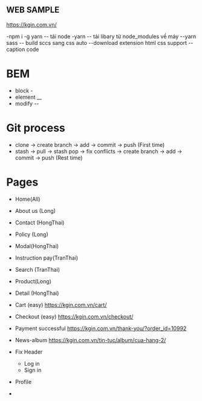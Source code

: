## WEB SAMPLE

https://kgin.com.vn/

-npm i -g yarn -- tải node
-yarn -- tải libary từ node_modules về máy
--yarn sass -- build sccs sang css auto
--download extension html css support -- caption code

# BEM

- block -
- element \_\_
- modify --

# Git process

- clone -> create branch -> add -> commit -> push (First time)
- stash -> pull -> stash pop -> fix conflicts -> create branch -> add -> commit -> push (Rest time)

# Pages

- Home(All)
- About us (Long)
- Contact (HongThai)
- Policy (Long)
- Modal(HongThai)
- Instruction pay(TranThai)
- Search (TranThai)
- Product(Long)
- Detail (HongThai)

- Cart (easy)
  https://kgin.com.vn/cart/
- Checkout (easy)
  https://kgin.com.vn/checkout/
- Payment successful
  https://kgin.com.vn/thank-you/?order_id=10992
- News-album
  https://kgin.com.vn/tin-tuc/album/cua-hang-2/

- Fix Header
  + Log in
  + Sign in
- Profile
- 